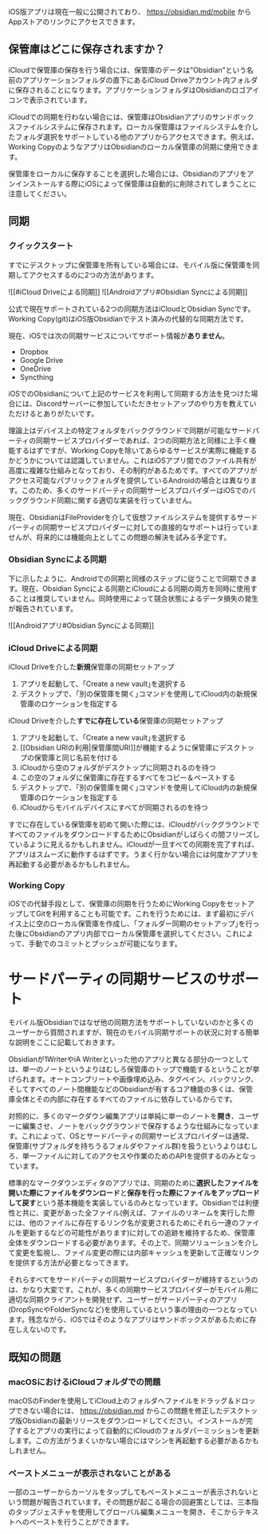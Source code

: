 iOS版アプリは現在一般に公開されており、 https://obsidian.md/mobile からAppストアのリンクにアクセスできます。

## 保管庫はどこに保存されますか？

iCloudで保管庫の保存を行う場合には、保管庫のデータは"Obsidian"という名前のアプリケーションフォルダの直下にあるiCloud Driveアカウント内フォルダに保存されることになります。アプリケーションフォルダはObsidianのロゴアイコンで表示されています。

iCloudでの同期を行わない場合には、保管庫はObsidianアプリのサンドボックスファイルシステムに保存されます。ローカル保管庫はファイルシステムを介したフォルダ選択をサポートしている他のアプリからアクセスできます。例えば、Working CopyのようなアプリはObsidianのローカル保管庫の同期に使用できます。

保管庫をローカルに保存することを選択した場合には、Obsidianのアプリをアンインストールする際にiOSによって保管庫は自動的に削除されてしまうことに注意してください。

## 同期

### クイックスタート

すでにデスクトップに保管庫を所有している場合には、モバイル版に保管庫を同期してアクセスするのに2つの方法があります。

![[#iCloud Driveによる同期]]
![[Androidアプリ#Obsidian Syncによる同期]]

公式で現在サポートされている2つの同期方法はiCloudとObsidian Syncです。
Working Copy(git)はiOS版Obsidianでテスト済みの代替的な同期方法です。

現在、iOSでは次の同期サービスについてサポート情報が**ありません**。
- Dropbox
- Google Drive
- OneDrive
- Syncthing

iOSでのObsidianについて上記のサービスを利用して同期する方法を見つけた場合には、Discordサーバーに参加していただきセットアップのやり方を教えていただけるとありがたいです。

理論上はデバイス上の特定フォルダをバックグラウンドで同期が可能なサードパーティの同期サービスプロバイダーであれば、2つの同期方法と同様に上手く機能するはずですが、Working Copyを除いてあらゆるサービスが実際に機能するかどうかについては認識していません。これはiOSアプリ間でのファイル共有が高度に複雑な仕組みとなっており、その制約があるためです。すべてのアプリがアクセス可能なパブリックフォルダを提供しているAndroidの場合とは異なります。このため、多くのサードパーティの同期サービスプロバイダーはiOSでのバックグラウンド同期に関する適切な実装を行っていません。

現在、ObsidianはFileProviderを介して仮想ファイルシステムを提供するサードパーティの同期サービスプロバイダーに対しての直接的なサポートは行っていませんが、将来的には機能向上としてこの問題の解決を試みる予定です。

### Obsidian Syncによる同期

下に示したように、Androidでの同期と同様のステップに従うことで同期できます。現在、Obsidian Syncによる同期とiCloudによる同期の両方を同時に使用することは推奨していません。同時使用によって競合状態によるデータ損失の発生が報告されています。

![[Androidアプリ#Obsidian Syncによる同期]]

### iCloud Driveによる同期

iCloud Driveを介した**新規**保管庫の同期セットアップ

1. アプリを起動して、｢Create a new vault｣を選択する
2. デスクトップで、｢別の保管庫を開く｣コマンドを使用してiCloud内の新規保管庫のロケーションを指定する

iCloud Driveを介した**すでに存在している**保管庫の同期セットアップ

1. アプリを起動して、｢Create a new vault｣を選択する
2. [[Obsidian URIの利用|保管庫間URI]]が機能するように保管庫にデスクトップの保管庫と同じ名前を付ける
3. iCloudから空のフォルダがデスクトップに同期されるのを待つ
4. この空のフォルダに保管庫に存在するすべてをコピー＆ペーストする
5. デスクトップで、｢別の保管庫を開く｣コマンドを使用してiCloud内の新規保管庫のロケーションを指定する
6. iCloudからモバイルデバイスにすべてが同期されるのを待つ

すでに存在している保管庫を初めて開いた際には、iCloudがバックグラウンドですべてのファイルをダウンロードするためにObsidianがしばらくの間フリーズしているように見えるかもしれません。iCloudが一旦すべての同期を完了すれば、アプリはスムーズに動作するはずです。うまく行かない場合には何度かアプリを再起動する必要があるかもしれません。

### Working Copy

iOSでの代替手段として、保管庫の同期を行うためにWorking CopyをセットアップしてGitを利用することも可能です。これを行うためには、まず最初にデバイス上に空のローカル保管庫を作成し、｢フォルダー同期のセットアップ｣を行った後にObsidianのアプリ内部でローカル保管庫を選択してください。これによって、手動でのコミットとプッシュが可能になります。

# サードパーティの同期サービスのサポート

モバイル版Obsidianではなぜ他の同期方法をサポートしていないのかと多くのユーザーから質問されますが、現在のモバイル同期サポートの状況に対する簡単な説明をここに記載しておきます。

Obsidianが1WriterやiA Writerといった他のアプリと異なる部分の一つとしては、単一のノートというよりはむしろ保管庫のトップで機能するということが挙げられます。オートコンプリートや画像埋め込み、タグペイン、バックリンク、そしてすべてのノート間機能などのObsidianが有するコア機能の多くは、保管庫全体とその内部に存在するすべてのファイルに依存しているからです。

対照的に、多くのマークダウン編集アプリは単純に単一のノートを**開き**、ユーザーに編集させ、ノートをバックグラウンドで保存するような仕組みになっています。これによって、OSとサードパーティの同期サービスプロバイダーは通常、保管庫(サブフォルダを持ちうるフォルダやファイル群)を扱うというよりはむしろ、単一ファイルに対してのアクセスや作業のためのAPIを提供するのみとなっています。

標準的なマークダウンエディタのアプリでは、同期のために**選択したファイルを開いた際にファイルをダウンロード**と**保存を行った際にファイルをアップロードして戻す**という基本機能を実装しているのみとなっています。Obsidianでは利便性と共に、変更があった全ファイル(例えば、ファイルのリネームを実行した際には、他のファイルに存在するリンク名が変更されるためにそれら一連のファイルを更新するなどの可能性があります)に対しての追跡を維持するため、保管庫全体をダウンロードする必要があります。その上で、同期ソリューションを介して変更を監視し、ファイル変更の際には内部キャッシュを更新して正確なリンクを提供する方法が必要となってきます。

それらすべてをサードパーティの同期サービスプロバイダーが維持するというのは、かなり大変です。これが、多くの同期サービスプロバイダーがモバイル用に適切な同期クライアントを開発せず、ユーザーがサードパーティのアプリ(DropSyncやFolderSyncなど)を使用しているという事の理由の一つとなっています。残念ながら、iOSではそのようなアプリはサンドボックスがあるために存在しえないのです。

## 既知の問題

### macOSにおけるiCloudフォルダでの問題

macOSのFinderを使用してiCloud上のフォルダへファイルをドラッグ＆ドロップできない場合には、 https://obsidian.md からこの問題を修正したデスクトップ版Obsidianの最新リリースをダウンロードしてください。インストールが完了するとアプリの実行によって自動的にiCloudのフォルダパーミッションを更新します。この方法がうまくいかない場合にはマシンを再起動する必要があるかもしれません。

### ペーストメニューが表示されないことがある

一部のユーザーからカーソルをタップしてもペーストメニューが表示されないという問題が報告されています。その問題が起こる場合の回避策としては、三本指のタップジェスチャを使用してグローバル編集メニューを開き、そこからテキストへのペーストを行うことができます。